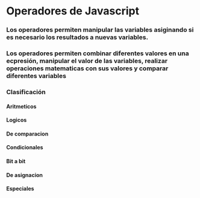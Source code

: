 # Operadores de Javascript

### Los operadores permiten manipular las variables asiginando si es necesario los resultados a nuevas variables.


### Los operadores permiten combinar diferentes valores en una ecpresión, manipular el valor de las variables, realizar operaciones matematicas con sus valores y comparar diferentes variables


### Clasificación
#### Aritmeticos
#### Logicos
#### De comparacion
#### Condicionales
#### Bit a bit
#### De asignacion
#### Especiales
